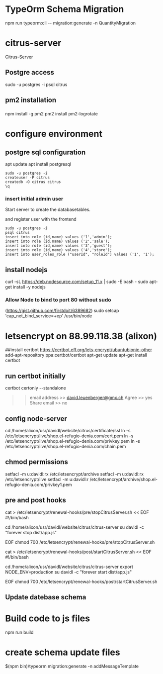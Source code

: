 # TypeOrm Schema Migration
npm run typeorm:cli -- migration:generate -n QuantityMigration

# citrus-server
Citrus-Server

## Postgre access
sudo -u postgres -i
psql citrus


## pm2 installation
###
npm install -g pm2
pm2 install pm2-logrotate




# configure environment
## postgre sql configuration
apt update
apt install postgresql
```
sudo -u postgres -i
createuser -P citrus
createdb -O citrus citrus
\q
```

### insert initial admin user
Start server to create the databasetables.

and register user with the frontend
```
sudo -u postgres -i
psql citrus
insert into role (id,name) values ('1','admin');
insert into role (id,name) values ('2','sale');
insert into role (id,name) values ('3','guest');
insert into role (id,name) values ('4','store');
insert into user_roles_role ("userId", "roleId") values ('1', '1');
```

## install nodejs
curl -sL https://deb.nodesource.com/setup_11.x | sudo -E bash -
sudo apt-get install -y nodejs

### Allow Node to bind to port 80 without sudo
(https://gist.github.com/firstdoit/6389682)
sudo setcap 'cap_net_bind_service=+ep' /usr/bin/node


# letsencrypt on 88.99.118.38 (alixon)
##install certbot
https://certbot.eff.org/lets-encrypt/ubuntubionic-other
add-apt-repository ppa:certbot/certbot
apt-get update
apt-get install certbot

## run certbot initially
certbot certonly --standalone
>> email address >> david.leuenberger@gmx.ch
>> Agree >> yes
>> Share email >> no

## config node-server
cd /home/alixon/usr/davidl/website/citrus/certificate/ssl
ln -s /etc/letsencrypt/live/shop.el-refugio-denia.com/cert.pem
ln -s /etc/letsencrypt/live/shop.el-refugio-denia.com/privkey.pem
ln -s /etc/letsencrypt/live/shop.el-refugio-denia.com/chain.pem

## chmod permissions 
setfacl -m u:davidl:rx /etc/letsencrypt/archive
setfacl -m u:davidl:rx /etc/letsencrypt/live
setfacl -m u:davidl:r /etc/letsencrypt/archive/shop.el-refugio-denia.com/privkey1.pem

## pre and post hooks
cat > /etc/letsencrypt/renewal-hooks/pre/stopCitrusServer.sh << EOF
#!/bin/bash

cd /home/alixon/usr/davidl/website/citrus/citrus-server 
su davidl -c "forever stop dist/app.js"

EOF
chmod 700 /etc/letsencrypt/renewal-hooks/pre/stopCitrusServer.sh

cat > /etc/letsencrypt/renewal-hooks/post/startCitrusServer.sh << EOF
#!/bin/bash

cd /home/alixon/usr/davidl/website/citrus/citrus-server 
export NODE_ENV=production
su davidl -c "forever start dist/app.js"

EOF
chmod 700 /etc/letsencrypt/renewal-hooks/post/startCitrusServer.sh

## Update datebase schema
# Build code to js files
npm run build
# create schema update files 
$(npm bin)/typeorm migration:generate -n addMessageTemplate
